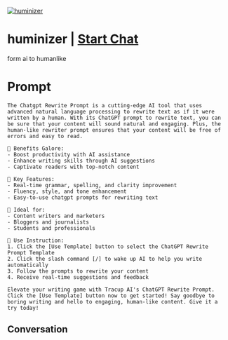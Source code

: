 
[![huminizer](https://flow-user-images.s3.us-west-1.amazonaws.com/prompt/Nbc8sFMRIsClcxY_Ve2fE/1697759208180)](https://gptcall.net/chat.html?data=%7B%22contact%22%3A%7B%22id%22%3A%22Nbc8sFMRIsClcxY_Ve2fE%22%2C%22flow%22%3Atrue%7D%7D)
# huminizer | [Start Chat](https://gptcall.net/chat.html?data=%7B%22contact%22%3A%7B%22id%22%3A%22Nbc8sFMRIsClcxY_Ve2fE%22%2C%22flow%22%3Atrue%7D%7D)
form ai to humanlike  

# Prompt

```
The Chatgpt Rewrite Prompt is a cutting-edge AI tool that uses advanced natural language processing to rewrite text as if it were written by a human. With its ChatGPT prompt to rewrite text, you can be sure that your content will sound natural and engaging. Plus, the human-like rewriter prompt ensures that your content will be free of errors and easy to read.

🚀 Benefits Galore:
- Boost productivity with AI assistance
- Enhance writing skills through AI suggestions
- Captivate readers with top-notch content

🚀 Key Features:
- Real-time grammar, spelling, and clarity improvement
- Fluency, style, and tone enhancement
- Easy-to-use chatgpt prompts for rewriting text

🚀 Ideal for:
- Content writers and marketers
- Bloggers and journalists
- Students and professionals

🚀 Use Instruction:
1. Click the [Use Template] button to select the ChatGPT Rewrite Prompt Template
2. Click the slash command [/] to wake up AI to help you write automatically
3. Follow the prompts to rewrite your content
4. Receive real-time suggestions and feedback

Elevate your writing game with Tracup AI's ChatGPT Rewrite Prompt. Click the [Use Template] button now to get started! Say goodbye to boring writing and hello to engaging, human-like content. Give it a try today!
```

## Conversation




